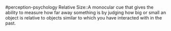 #perception-psychology 
Relative Size::A monocular cue that gives the ability to measure how far away something is by judging how big or small an object is relative to objects similar to which you have interacted with in the past. 